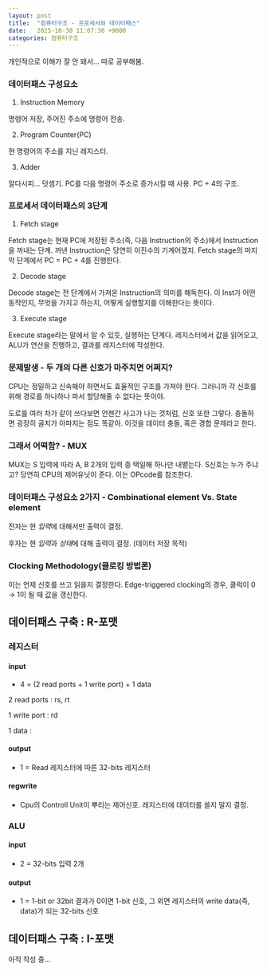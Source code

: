 ```yaml
---
layout: post
title:  "컴퓨터구조 - 프로세서와 데이터패스"
date:   2025-10-30 11:07:36 +9000
categories: 컴퓨터구조
---
```

개인적으로 이해가 잘 안 돼서... 따로 공부해봄.

### 데이터패스 구성요소

1. Instruction Memory

명령어 저장, 주어진 주소에 명령어 전송.

2. Program Counter(PC)

현 명령어의 주소를 지닌 레지스터.

3. Adder

알다시피... 덧셈기.
PC를 다음 명령어 주소로 증가시킬 때 사용.
PC + 4의 구조.

### 프로세서 데이터패스의 3단계

1. Fetch stage

Fetch stage는 현재 PC에 저장된 주소(즉, 다음 Instruction의 주소)에서 Instruction을 꺼내는 단계.
꺼낸 Instruction은 당연히 이진수의 기계어겠지.
Fetch stage의 마지막 단계에서 PC = PC + 4를 진행한다.

2. Decode stage

Decode stage는 전 단계에서 가져온 Instruction의 의미를 해독한다.
이 Inst가 어떤 동작인지, 무엇을 가지고 하는지, 어떻게 실행할지를 이해한다는 뜻이다.

3. Execute stage

Execute stage라는 말에서 알 수 있듯, 실행하는 단계다.
레지스터에서 값을 읽어오고, ALU가 연산을 진행하고, 결과를 레지스터에 작성한다.

### 문제발생 - 두 개의 다른 신호가 마주치면 어쩌지?

CPU는 정밀하고 신속해야 하면서도 효율적인 구조를 가져야 한다.
그러니까 각 신호를 위해 경로를 하나하나 파서 할당해줄 수 없다는 뜻이야.

도로를 여러 차가 같이 쓰다보면 언젠간 사고가 나는 것처럼, 신호 또한 그렇다.
충돌하면 굉장히 골치가 아파지는 점도 똑같아.
이것을 데이터 충돌, 혹은 경합 문제라고 한다.

### 그래서 어떡함? - MUX

MUX는 S 입력에 따라 A, B 2개의 입력 중 택일해 하나만 내뱉는다.
S신호는 누가 주냐고? 당연히 CPU의 제어유닛이 준다.
이는 OPcode를 참조한다.

### 데이터패스 구성요소 2가지 - Combinational element Vs. State element

전자는 현 *입력*에 대해서만 출력이 결정.

후자는 현 *입력*과 *상태*에 대해 출력이 결정. (데이터 저장 목적)

### Clocking Methodology(클로킹 방법론)

이는 언제 신호를 쓰고 읽을지 결정한다.
Edge-triggered clocking의 경우, 클럭이 0 → 1이 될 때 값을 갱신한다.

## 데이터패스 구축 : R-포맷

### 레지스터

#### input
* 4 = (2 read ports + 1 write port) + 1 data

2 read ports : rs, rt

1 write port : rd

1 data : 

#### output 
* 1 = Read 레지스터에 따른 32-bits 레지스터

#### regwrite
* Cpu의 Controll Unit이 뿌리는 제어신호. 레지스터에 데이터를 쓸지 말지 결정.

### ALU

#### input
* 2 = 32-bits 입력 2개

#### output
* 1 = 1-bit or 32bit
결과가 0이면 1-bit 신호, 그 외면 레지스터의 write data(즉, data)가 되는 32-bits 신호

## 데이터패스 구축 : I-포맷

아직 작성 중...